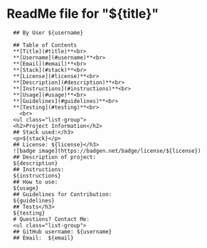 # ReadMe file for "${title}"
      ## By User ${username}

      ## Table of Contents
      **[Title](#title)**<br>
      **[Username](#username)**<br>
      **[Email](#email)**<br>
      **[Stack](#stack)**<br>
      **[License](#license)**<br>
      **[Description](#description)**<br>
      **[Instructions](#instructions)**<br>
      **[Usage](#usage)**<br>
      **[Guidelines](#guidelines)**<br>
      **[Testing](#testing)**<br>
        <br>
      <ul class="list-group">
      <h2>Project Information</h2>
      ## Stack used:</h3>
      <p>${stack}</p>
      ## License: ${license}</h3>
      ![badge image](https://badgen.net/badge/license/${license})
      ## Description of project:
      ${description}
      ## Instructions:
      ${instructions}
      ## How to use:
      ${usage}
      ## Guidelines for Contribution:
      ${guidelines}
      ## Tests</h3>
      ${testing}
      # Questions? Contact Me:
      <ul class="list-group">
      ## GitHub username: ${username}
      ## Email:  ${email}
